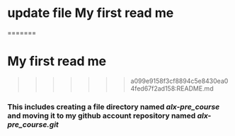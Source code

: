 # update file My first read me
=======
# My first read me 
>>>>>>> a099e9158f3cf8894c5e8430ea04fed67f2ad158:README.md
### This includes creating a file directory named *alx-pre_course* and moving it to my github account repository named *alx-pre_course.git* 
